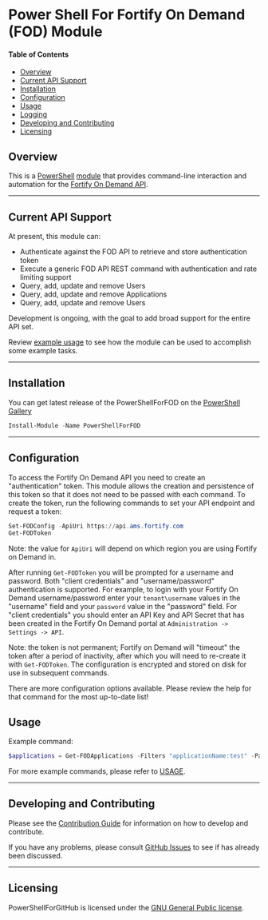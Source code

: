 # Power Shell For Fortify On Demand (FOD) Module

#### Table of Contents

*   [Overview](#overview)
*   [Current API Support](#current-api-support)
*   [Installation](#installation)
*   [Configuration](#configuration)
*   [Usage](#usage)
*   [Logging](#logging)
*   [Developing and Contributing](#developing-and-contributing)
*   [Licensing](#licensing)

## Overview

This is a [PowerShell](https://microsoft.com/powershell) [module](https://technet.microsoft.com/en-us/library/dd901839.aspx)
that provides command-line interaction and automation for the [Fortify On Demand API](https://api.ams.fortify.com/swagger/ui/index).

----------

## Current API Support

At present, this module can:
 * Authenticate against the FOD API to retrieve and store authentication token
 * Execute a generic FOD API REST command with authentication and rate limiting support
 * Query, add, update and remove Users
 * Query, add, update and remove Applications
 * Query, add, update and remove Users

Development is ongoing, with the goal to add broad support for the entire API set.

Review [example usage](Examples\USAGE.md) to see how the module can be used to accomplish some example tasks.

----------

## Installation

You can get latest release of the PowerShellForFOD on the [PowerShell Gallery](https://www.powershellgallery.com/packages/PowerShellForFOD)

```PowerShell
Install-Module -Name PowerShellForFOD
```

----------

## Configuration

To access the Fortify On Demand API you need to create an "authentication" token. This module allows the creation and 
persistence of this token so that it does not need to be passed with each command. To create the token, run the 
following commands to set your API endpoint and request a token:

```PowerShell
Set-FODConfig -ApiUri https://api.ams.fortify.com
Get-FODToken
```

Note: the value for `ApiUri` will depend on which region you are using Fortify on Demand in.

After running `Get-FODToken` you will be prompted for a username and password. Both "client credentials" and 
"username/password" authentication is supported. For example, to login with your Fortify On Demand username/password 
enter your `tenant\username` values in the "username" field and your `password` value in the "password" field. For 
"client credentials" you should enter an API Key and API Secret that has been created in the Fortify On Demand portal 
at `Administration -> Settings -> API`.

Note: the token is not permanent; Fortify on Demand will "timeout" the token after a period of inactivity,
after which you will need to re-create it with `Get-FODToken`. The configuration is encrypted and stored on disk for 
use in subsequent commands.

There are more configuration options available.  Please review the help for that command for the most up-to-date list!

## Usage

Example command:

```powershell
$applications = Get-FODApplications -Filters "applicationName:test" -Paging | Out-GridView
```

For more example commands, please refer to [USAGE](USAGE.md).

----------

## Developing and Contributing

Please see the [Contribution Guide](CONTRIBUTING.md) for information on how to develop and contribute.

If you have any problems, please consult [GitHub Issues](https://github.com/fortify-community-plugins/PowerShellForFOD/issues)
to see if has already been discussed.

----------

## Licensing

PowerShellForGitHub is licensed under the [GNU General Public license](LICENSE).


